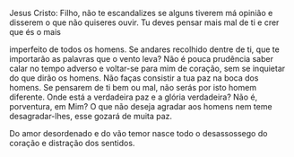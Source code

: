 
Jesus Cristo: Filho, não te escandalizes se alguns tiverem má opinião e disserem o que não quiseres ouvir. Tu deves pensar mais mal de ti e crer que és o mais

imperfeito de todos os homens. Se andares recolhido dentre de ti, que te importarão as palavras que o vento leva? Não é pouca prudência saber calar no tempo adverso e voltar-se para mim de coração, sem se inquietar do que dirão os homens. Não faças consistir a tua paz na boca dos homens. Se pensarem de ti bem ou mal, não serás por isto homem diferente. Onde está a verdadeira paz e a glória verdadeira? Não é, porventura, em Mim? O que não deseja agradar aos homens nem teme desagradar-lhes, esse gozará de muita paz.

Do amor desordenado e do vão temor nasce todo o desassossego do coração e distração dos sentidos.

